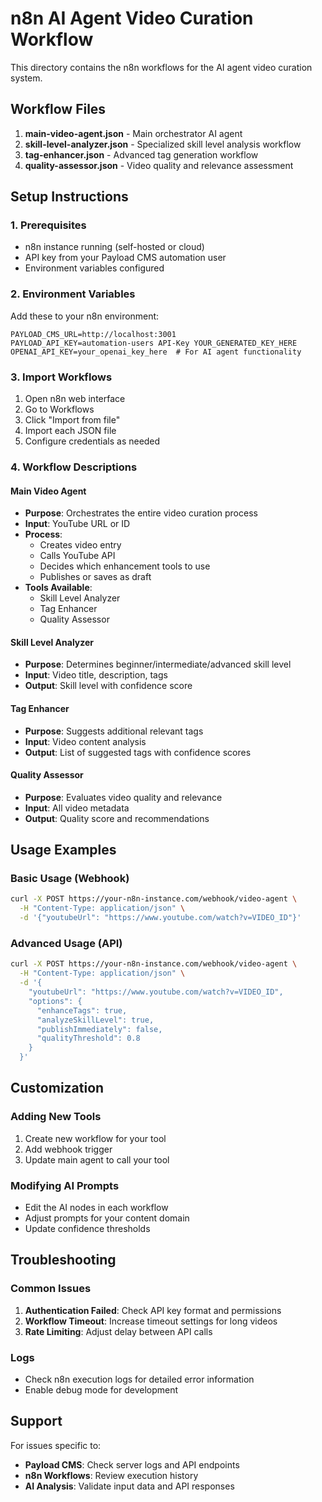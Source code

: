 # n8n AI Agent Video Curation Workflow

This directory contains the n8n workflows for the AI agent video curation system.

## Workflow Files

1. **main-video-agent.json** - Main orchestrator AI agent
2. **skill-level-analyzer.json** - Specialized skill level analysis workflow
3. **tag-enhancer.json** - Advanced tag generation workflow
4. **quality-assessor.json** - Video quality and relevance assessment

## Setup Instructions

### 1. Prerequisites
- n8n instance running (self-hosted or cloud)
- API key from your Payload CMS automation user
- Environment variables configured

### 2. Environment Variables

Add these to your n8n environment:

```env
PAYLOAD_CMS_URL=http://localhost:3001
PAYLOAD_API_KEY=automation-users API-Key YOUR_GENERATED_KEY_HERE
OPENAI_API_KEY=your_openai_key_here  # For AI agent functionality
```

### 3. Import Workflows

1. Open n8n web interface
2. Go to Workflows
3. Click "Import from file"
4. Import each JSON file
5. Configure credentials as needed

### 4. Workflow Descriptions

#### Main Video Agent
- **Purpose**: Orchestrates the entire video curation process
- **Input**: YouTube URL or ID
- **Process**: 
  - Creates video entry
  - Calls YouTube API
  - Decides which enhancement tools to use
  - Publishes or saves as draft
- **Tools Available**:
  - Skill Level Analyzer
  - Tag Enhancer
  - Quality Assessor

#### Skill Level Analyzer
- **Purpose**: Determines beginner/intermediate/advanced skill level
- **Input**: Video title, description, tags
- **Output**: Skill level with confidence score

#### Tag Enhancer
- **Purpose**: Suggests additional relevant tags
- **Input**: Video content analysis
- **Output**: List of suggested tags with confidence scores

#### Quality Assessor
- **Purpose**: Evaluates video quality and relevance
- **Input**: All video metadata
- **Output**: Quality score and recommendations

## Usage Examples

### Basic Usage (Webhook)
```bash
curl -X POST https://your-n8n-instance.com/webhook/video-agent \
  -H "Content-Type: application/json" \
  -d '{"youtubeUrl": "https://www.youtube.com/watch?v=VIDEO_ID"}'
```

### Advanced Usage (API)
```bash
curl -X POST https://your-n8n-instance.com/webhook/video-agent \
  -H "Content-Type: application/json" \
  -d '{
    "youtubeUrl": "https://www.youtube.com/watch?v=VIDEO_ID",
    "options": {
      "enhanceTags": true,
      "analyzeSkillLevel": true,
      "publishImmediately": false,
      "qualityThreshold": 0.8
    }
  }'
```

## Customization

### Adding New Tools
1. Create new workflow for your tool
2. Add webhook trigger
3. Update main agent to call your tool

### Modifying AI Prompts
- Edit the AI nodes in each workflow
- Adjust prompts for your content domain
- Update confidence thresholds

## Troubleshooting

### Common Issues
1. **Authentication Failed**: Check API key format and permissions
2. **Workflow Timeout**: Increase timeout settings for long videos
3. **Rate Limiting**: Adjust delay between API calls

### Logs
- Check n8n execution logs for detailed error information
- Enable debug mode for development

## Support

For issues specific to:
- **Payload CMS**: Check server logs and API endpoints
- **n8n Workflows**: Review execution history
- **AI Analysis**: Validate input data and API responses
